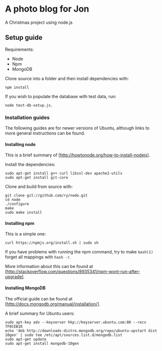 A photo blog for Jon
====================
A Christmas project using node.js

Setup guide
-----------
Requirements:

* Node
* Npm
* MongoDB

Clone source into a folder and then install dependencies with: 

```
npm install
```

If you wish to populate the database with test data, run: 

```
node test-db-setup.js.
```

### Installation guides

The following guides are for newer versions of Ubuntu, although links to more general instructions can be found.

#### Installing node

This is a brief summary of [http://howtonode.org/how-to-install-nodejs].

Install the dependencies:

```
sudo apt-get install g++ curl libssl-dev apache2-utils
sudo apt-get install git-core
```

Clone and build from source with:

```
git clone git://github.com/ry/node.git
cd node
./configure
make
sudo make install
```

#### Installing npm

This is a simple one:

```
curl https://npmjs.org/install.sh | sudo sh
```

If you have problems with running the npm command, try to make `bash(1)` forget all mappings with `hash -r`.

More information about this can be found at [http://stackoverflow.com/questions/8935341/npm-wont-run-after-upgrade].

#### Installing MongoDB

The official guide can be found at [http://docs.mongodb.org/manual/installation/].

A brief summary for Ubuntu users:

```
sudo apt-key adv --keyserver hkp://keyserver.ubuntu.com:80 --recv 7F0CEB10
echo 'deb http://downloads-distro.mongodb.org/repo/ubuntu-upstart dist 10gen' | sudo tee /etc/apt/sources.list.d/mongodb.list
sudo apt-get update
sudo apt-get install mongodb-10gen
```